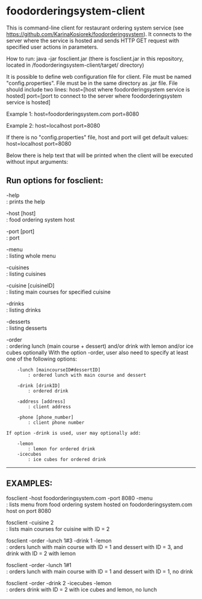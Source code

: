 # foodorderingsystem-client
This is command-line client for restaurant ordering system service (see https://github.com/KarinaKosiorek/foodorderingsystem).
It connects to the server where the service is hosted and sends HTTP GET request with specified user actions in parameters.

How to run:
java -jar fosclient.jar
(there is fosclient.jar in this repository, located in /foodorderingsystem-client/target/ directory)

It is possible to define web configuration file for client.
File must be named "config.properties".
File must be in the same directory as .jar file.
File should include two lines:
host=[host where foodorderingsystem service is hosted]
port=[port to connect to the server where foodorderingsystem service is hosted]

Example 1:
host=foodorderingsystem.com
port=8080

Example 2:
host=localhost
port=8080

If there is no "config.properties" file, host and port will get default values:
host=localhost
port=8080


Below there is help text that will be printed when the client will be executed without input arguments:

Run options for fosclient:
---------------------------------------------------------------------------------------------
-help											
	: prints the help

-host [host]									
	: food ordering system host

-port [port]									
	: port  

-menu											
	: listing whole menu

-cuisines										
	: listing cuisines

-cuisine [cuisineID]							
	: listing main courses for specified cuisine

-drinks											
	: listing drinks

-desserts										
	: listing desserts

-order											
	: ordering lunch (main course + dessert) and/or drink with lemon and/or ice cubes optionally
	With the option -order, user also need to specify at least one of the following options:

		-lunch [maincourseID#dessertID]					
			: ordered lunch with main course and dessert
	
		-drink [drinkID]				
			: ordered drink
			
		-address [address]								
			: client address			

		-phone [phone_number]
			: client phone number

	If option -drink is used, user may optionally add:
		
		-lemon											
			: lemon for ordered drink
		-icecubes	
			: ice cubes for ordered drink

---------------------------------------------------------------------------------------------
EXAMPLES:
---------------------------------------------------------------------------------------------
fosclient -host foodorderingsystem.com -port 8080 -menu		
	: lists menu from food ordering system hosted on foodorderingsystem.com host on port 8080
	 
fosclient -cuisine 2							
	: lists main courses for cuisine with ID = 2
	
fosclient -order -lunch 1#3 -drink 1 -lemon		
	: orders lunch with main course with ID = 1 and dessert with ID = 3, and drink with ID = 2 with lemon

fosclient -order -lunch 1#1						
	: orders lunch with main course with ID = 1 and dessert with ID = 1, no drink
	
fosclient -order -drink 2 -icecubes -lemon				
	: orders drink with ID = 2 with ice cubes and lemon, no lunch

